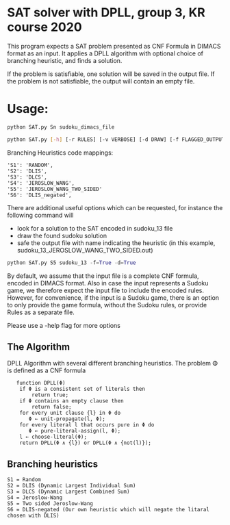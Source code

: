 # SAT solver with DPLL, group 3, KR course 2020
            
This program expects a SAT problem presented as CNF Formula in DIMACS format as an input.
It applies a DPLL algorithm with optional choice of branching heuristic, and finds a solution. 

If the problem is satisfiable, one solution will be saved in the output file.
If the problem is not satisfiable, the output will contain an empty file.

# Usage:
```bash
python SAT.py Sn sudoku_dimacs_file 

python SAT.py [-h] [-r RULES] [-v VERBOSE] [-d DRAW] [-f FLAGGED_OUTPUT] branching_heuristic input_file
```
Branching Heuristics code mappings:
```
'S1': 'RANDOM',                  
'S2': 'DLIS',
'S3': 'DLCS',
'S4': 'JEROSLOW_WANG',
'S5': 'JEROSLOW_WANG_TWO_SIDED'
'S6': 'DLIS_negated',
```
There are additional useful options which can be requested, for instance the following command will
 - look for a solution to the SAT encoded in sudoku_13 file
 - draw the found sudoku solution 
 - safe the output file with name indicating the heuristic (in this example, sudoku_13_JEROSLOW_WANG_TWO_SIDED.out)
```python
python SAT.py S5 sudoku_13 -f=True -d=True
```
By default, we assume that the input file is a complete CNF formula, encoded in DIMACS format.
Also in case the input represents a Sudoku game, we therefore expect the input file to include the encoded rules.  
However, for convenience, if the input is a Sudoku game, there is an option to only provide the game formula, without the Sudoku rules, or provide Rules as a separate file.

Please use a -help flag for more options  
 
## The Algorithm
DPLL Algorithm with several different branching heuristics. 
The problem Φ is defined as a CNF formula 

```
   function DPLL(Φ)
    if Φ is a consistent set of literals then
        return true;
    if Φ contains an empty clause then
        return false;
    for every unit clause {l} in Φ do
       Φ ← unit-propagate(l, Φ);
    for every literal l that occurs pure in Φ do
       Φ ← pure-literal-assign(l, Φ);
    l ← choose-literal(Φ);
    return DPLL(Φ ∧ {l}) or DPLL(Φ ∧ {not(l)});
 ```

## Branching heuristics
```
S1 = Random
S2 = DLIS (Dynamic Largest Individual Sum)   
S3 = DLCS (Dynamic Largest Combined Sum)
S4 = Jeroslow-Wang 
S5 = Two sided Jeroslow-Wang
S6 = DLIS-negated (Our own heuristic which will negate the litaral chosen with DLIS)
```
 
